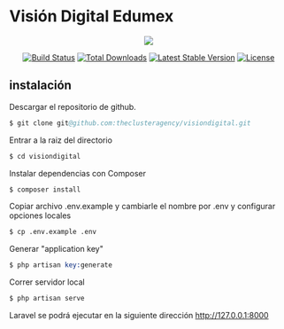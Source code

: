 <h1>Visión Digital Edumex</h1>

<p align="center"><img src="https://laravel.com/assets/img/components/logo-laravel.svg"></p>

<p align="center">
<a href="https://travis-ci.org/laravel/framework"><img src="https://travis-ci.org/laravel/framework.svg" alt="Build Status"></a>
<a href="https://packagist.org/packages/laravel/framework"><img src="https://poser.pugx.org/laravel/framework/d/total.svg" alt="Total Downloads"></a>
<a href="https://packagist.org/packages/laravel/framework"><img src="https://poser.pugx.org/laravel/framework/v/stable.svg" alt="Latest Stable Version"></a>
<a href="https://packagist.org/packages/laravel/framework"><img src="https://poser.pugx.org/laravel/framework/license.svg" alt="License"></a>
</p>

## instalación

Descargar el repositorio de github.
```s 
$ git clone git@github.com:theclusteragency/visiondigital.git
```

Entrar a la raiz del directorio
```s 
$ cd visiondigital
```

Instalar dependencias con Composer
```s 
$ composer install
```

Copiar archivo .env.example y cambiarle el nombre por .env y configurar opciones locales
```s 
$ cp .env.example .env
```


Generar "application key"
```s 
$ php artisan key:generate
```

Correr servidor local
```s 
$ php artisan serve
```

<p>Laravel se podrá ejecutar en la siguiente dirección <a href="http://127.0.0.1:8000" target="_blank">http://127.0.0.1:8000</a></p>
